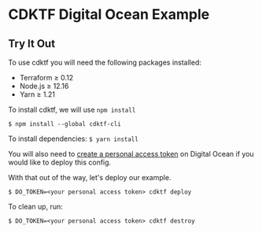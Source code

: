 # CDKTF Digital Ocean Example

## Try It Out

To use cdktf you will need the following packages installed:

- Terraform ≥ 0.12
- Node.js ≥ 12.16
- Yarn ≥ 1.21

To install cdktf, we will use `npm install`

`$ npm install --global cdktf-cli`

To install dependencies:
`$ yarn install`

You will also need to [create a personal access token](https://docs.digitalocean.com/reference/api/create-personal-access-token/) on Digital Ocean if you would like to deploy this config.

With that out of the way, let's deploy our example.

`$ DO_TOKEN=<your personal access token> cdktf deploy`

To clean up, run:

`$ DO_TOKEN=<your personal access token> cdktf destroy`
